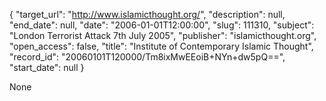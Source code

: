 {
  "target_url": "http://www.islamicthought.org/", 
  "description": null, 
  "end_date": null, 
  "date": "2006-01-01T12:00:00", 
  "slug": 111310, 
  "subject": "London Terrorist Attack 7th July 2005", 
  "publisher": "islamicthought.org", 
  "open_access": false, 
  "title": "Institute of Contemporary Islamic Thought", 
  "record_id": "20060101T120000/Tm8ixMwEEoiB+NYn+dw5pQ==", 
  "start_date": null
}

None